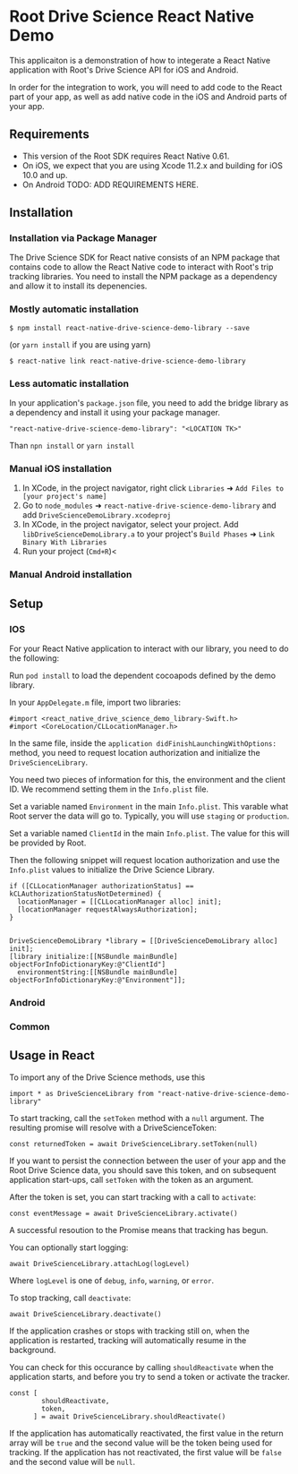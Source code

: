 # Root Drive Science React Native Demo

This applicaiton is a demonstration of how to integerate a React Native
application with Root's Drive Science API for iOS and Android.

In order for the integration to work, you will need to add code to
the React part of your app, as well as add native code in the iOS and
Android parts of your app.

## Requirements

* This version of the Root SDK requires React Native 0.61.
* On iOS, we expect that you are using Xcode 11.2.x and building for
  iOS 10.0 and up.
* On Android TODO: ADD REQUIREMENTS HERE.

## Installation

### Installation via Package Manager

The Drive Science SDK for React native consists of an NPM package that contains
code to allow the React Native code to interact with Root's trip tracking
libraries. You need to install the NPM package as a dependency and allow it to
install its depenencies.

### Mostly automatic installation

`$ npm install react-native-drive-science-demo-library --save`

(or `yarn install` if you are using yarn)

`$ react-native link react-native-drive-science-demo-library`

### Less automatic installation

In your application's `package.json` file, you need to add the bridge
library as a dependency and install it using your package manager.

```
"react-native-drive-science-demo-library": "<LOCATION TK>"
```

Than `npn install` or `yarn install`

### Manual iOS installation

1. In XCode, in the project navigator, right click `Libraries` ➜ `Add Files to [your project's name]`
2. Go to `node_modules` ➜ `react-native-drive-science-demo-library` and add `DriveScienceDemoLibrary.xcodeproj`
3. In XCode, in the project navigator, select your project. Add `libDriveScienceDemoLibrary.a` to your project's `Build Phases` ➜ `Link Binary With Libraries`
4. Run your project (`Cmd+R`)<

### Manual Android installation

## Setup

### IOS

For your React Native application to interact with our library, you need to do
the following:

Run `pod install` to load the dependent cocoapods defined by the demo library.

In your `AppDelegate.m` file, import two libraries:

```
#import <react_native_drive_science_demo_library-Swift.h>
#import <CoreLocation/CLLocationManager.h>
```

In the same file, inside the `application didFinishLaunchingWithOptions:`
method, you need to request location authorization and initialize the
`DriveScienceLibrary`.

You need two pieces of information for this, the environment and the client ID.
We recommend setting them in the `Info.plist` file.

Set a variable named `Environment` in the main `Info.plist`. This varable
what Root server the data will go to. Typically, you will use `staging` or
`production`.

Set a variable named  `ClientId` in the main `Info.plist`. The value for this
will be provided by Root.

Then the following snippet will request location authorization and use the
`Info.plist` values to initialize the Drive Science Library.

```
if ([CLLocationManager authorizationStatus] == kCLAuthorizationStatusNotDetermined) {
  locationManager = [[CLLocationManager alloc] init];
  [locationManager requestAlwaysAuthorization];
}


DriveScienceDemoLibrary *library = [[DriveScienceDemoLibrary alloc] init];
[library initialize:[[NSBundle mainBundle] objectForInfoDictionaryKey:@"ClientId"]
  environmentString:[[NSBundle mainBundle] objectForInfoDictionaryKey:@"Environment"]];
```


### Android


### Common

## Usage in React

To import any of the Drive Science methods, use this

```
import * as DriveScienceLibrary from "react-native-drive-science-demo-library"
```

To start tracking, call the `setToken` method with a `null` argument. The
resulting promise will resolve with a DriveScienceToken:

```
const returnedToken = await DriveScienceLibrary.setToken(null)
```

If you want to persist the connection between the user of your app and the
Root Drive Science data, you should save this token, and on subsequent
application start-ups, call `setToken` with the token as an argument.

After the token is set, you can start tracking with a call to `activate`:

```
const eventMessage = await DriveScienceLibrary.activate()
```

A successful resoution to the Promise means that tracking has begun.

You can optionally start logging:

```
await DriveScienceLibrary.attachLog(logLevel)
```

Where `logLevel` is one of `debug`, `info`, `warning`, or `error`.

To stop tracking, call `deactivate`:

```
await DriveScienceLibrary.deactivate()
```

If the application crashes or stops with tracking still on, when the
application is restarted, tracking will automatically resume in the background.

You can check for this occurance by calling `shouldReactivate` when the
application starts, and before you try to send a token or activate the tracker.

```
const [
        shouldReactivate,
        token,
      ] = await DriveScienceLibrary.shouldReactivate()
```

If the application has automatically reactivated, the first value in the return
array will be `true` and the second value will be the token being used for
tracking. If the application has not reactivated, the first value will be
`false` and the second value will be `null`.



